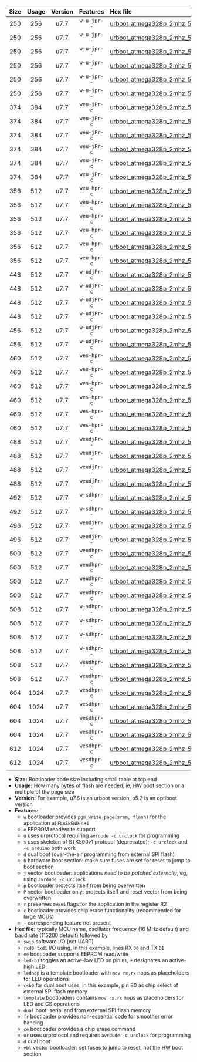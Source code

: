 |Size|Usage|Version|Features|Hex file|
|:-:|:-:|:-:|:-:|:--|
|250|256|u7.7|`w-u-jpr--`|[urboot_atmega328p_2mhz_57600bps_swio_rxd0_txd1_led+b1_ur_vbl.hex](https://raw.githubusercontent.com/stefanrueger/urboot.hex/main/mcus/atmega328p/fcpu_2mhz/57600_bps/urboot_atmega328p_2mhz_57600bps_swio_rxd0_txd1_led+b1_ur_vbl.hex)|
|250|256|u7.7|`w-u-jpr--`|[urboot_atmega328p_2mhz_57600bps_swio_rxd0_txd1_led+b5_ur_vbl.hex](https://raw.githubusercontent.com/stefanrueger/urboot.hex/main/mcus/atmega328p/fcpu_2mhz/57600_bps/urboot_atmega328p_2mhz_57600bps_swio_rxd0_txd1_led+b5_ur_vbl.hex)|
|250|256|u7.7|`w-u-jpr--`|[urboot_atmega328p_2mhz_57600bps_swio_rxd0_txd1_led+d5_ur_vbl.hex](https://raw.githubusercontent.com/stefanrueger/urboot.hex/main/mcus/atmega328p/fcpu_2mhz/57600_bps/urboot_atmega328p_2mhz_57600bps_swio_rxd0_txd1_led+d5_ur_vbl.hex)|
|250|256|u7.7|`w-u-jpr--`|[urboot_atmega328p_2mhz_57600bps_swio_rxd0_txd1_led-b1_ur_vbl.hex](https://raw.githubusercontent.com/stefanrueger/urboot.hex/main/mcus/atmega328p/fcpu_2mhz/57600_bps/urboot_atmega328p_2mhz_57600bps_swio_rxd0_txd1_led-b1_ur_vbl.hex)|
|250|256|u7.7|`w-u-jpr--`|[urboot_atmega328p_2mhz_57600bps_swio_rxd0_txd1_led-d5_ur_vbl.hex](https://raw.githubusercontent.com/stefanrueger/urboot.hex/main/mcus/atmega328p/fcpu_2mhz/57600_bps/urboot_atmega328p_2mhz_57600bps_swio_rxd0_txd1_led-d5_ur_vbl.hex)|
|250|256|u7.7|`w-u-jpr--`|[urboot_atmega328p_2mhz_57600bps_swio_rxd0_txd1_lednop_ur_vbl.hex](https://raw.githubusercontent.com/stefanrueger/urboot.hex/main/mcus/atmega328p/fcpu_2mhz/57600_bps/urboot_atmega328p_2mhz_57600bps_swio_rxd0_txd1_lednop_ur_vbl.hex)|
|374|384|u7.7|`weu-jPr-c`|[urboot_atmega328p_2mhz_57600bps_swio_rxd0_txd1_ee_led+b1_fr_ce_ur_vbl.hex](https://raw.githubusercontent.com/stefanrueger/urboot.hex/main/mcus/atmega328p/fcpu_2mhz/57600_bps/urboot_atmega328p_2mhz_57600bps_swio_rxd0_txd1_ee_led+b1_fr_ce_ur_vbl.hex)|
|374|384|u7.7|`weu-jPr-c`|[urboot_atmega328p_2mhz_57600bps_swio_rxd0_txd1_ee_led+b5_fr_ce_ur_vbl.hex](https://raw.githubusercontent.com/stefanrueger/urboot.hex/main/mcus/atmega328p/fcpu_2mhz/57600_bps/urboot_atmega328p_2mhz_57600bps_swio_rxd0_txd1_ee_led+b5_fr_ce_ur_vbl.hex)|
|374|384|u7.7|`weu-jPr-c`|[urboot_atmega328p_2mhz_57600bps_swio_rxd0_txd1_ee_led+d5_fr_ce_ur_vbl.hex](https://raw.githubusercontent.com/stefanrueger/urboot.hex/main/mcus/atmega328p/fcpu_2mhz/57600_bps/urboot_atmega328p_2mhz_57600bps_swio_rxd0_txd1_ee_led+d5_fr_ce_ur_vbl.hex)|
|374|384|u7.7|`weu-jPr-c`|[urboot_atmega328p_2mhz_57600bps_swio_rxd0_txd1_ee_led-b1_fr_ce_ur_vbl.hex](https://raw.githubusercontent.com/stefanrueger/urboot.hex/main/mcus/atmega328p/fcpu_2mhz/57600_bps/urboot_atmega328p_2mhz_57600bps_swio_rxd0_txd1_ee_led-b1_fr_ce_ur_vbl.hex)|
|374|384|u7.7|`weu-jPr-c`|[urboot_atmega328p_2mhz_57600bps_swio_rxd0_txd1_ee_led-d5_fr_ce_ur_vbl.hex](https://raw.githubusercontent.com/stefanrueger/urboot.hex/main/mcus/atmega328p/fcpu_2mhz/57600_bps/urboot_atmega328p_2mhz_57600bps_swio_rxd0_txd1_ee_led-d5_fr_ce_ur_vbl.hex)|
|374|384|u7.7|`weu-jPr-c`|[urboot_atmega328p_2mhz_57600bps_swio_rxd0_txd1_ee_lednop_fr_ce_ur_vbl.hex](https://raw.githubusercontent.com/stefanrueger/urboot.hex/main/mcus/atmega328p/fcpu_2mhz/57600_bps/urboot_atmega328p_2mhz_57600bps_swio_rxd0_txd1_ee_lednop_fr_ce_ur_vbl.hex)|
|356|512|u7.7|`weu-hpr-c`|[urboot_atmega328p_2mhz_57600bps_swio_rxd0_txd1_ee_led+b1_fr_ce_ur.hex](https://raw.githubusercontent.com/stefanrueger/urboot.hex/main/mcus/atmega328p/fcpu_2mhz/57600_bps/urboot_atmega328p_2mhz_57600bps_swio_rxd0_txd1_ee_led+b1_fr_ce_ur.hex)|
|356|512|u7.7|`weu-hpr-c`|[urboot_atmega328p_2mhz_57600bps_swio_rxd0_txd1_ee_led+b5_fr_ce_ur.hex](https://raw.githubusercontent.com/stefanrueger/urboot.hex/main/mcus/atmega328p/fcpu_2mhz/57600_bps/urboot_atmega328p_2mhz_57600bps_swio_rxd0_txd1_ee_led+b5_fr_ce_ur.hex)|
|356|512|u7.7|`weu-hpr-c`|[urboot_atmega328p_2mhz_57600bps_swio_rxd0_txd1_ee_led+d5_fr_ce_ur.hex](https://raw.githubusercontent.com/stefanrueger/urboot.hex/main/mcus/atmega328p/fcpu_2mhz/57600_bps/urboot_atmega328p_2mhz_57600bps_swio_rxd0_txd1_ee_led+d5_fr_ce_ur.hex)|
|356|512|u7.7|`weu-hpr-c`|[urboot_atmega328p_2mhz_57600bps_swio_rxd0_txd1_ee_led-b1_fr_ce_ur.hex](https://raw.githubusercontent.com/stefanrueger/urboot.hex/main/mcus/atmega328p/fcpu_2mhz/57600_bps/urboot_atmega328p_2mhz_57600bps_swio_rxd0_txd1_ee_led-b1_fr_ce_ur.hex)|
|356|512|u7.7|`weu-hpr-c`|[urboot_atmega328p_2mhz_57600bps_swio_rxd0_txd1_ee_led-d5_fr_ce_ur.hex](https://raw.githubusercontent.com/stefanrueger/urboot.hex/main/mcus/atmega328p/fcpu_2mhz/57600_bps/urboot_atmega328p_2mhz_57600bps_swio_rxd0_txd1_ee_led-d5_fr_ce_ur.hex)|
|356|512|u7.7|`weu-hpr-c`|[urboot_atmega328p_2mhz_57600bps_swio_rxd0_txd1_ee_lednop_fr_ce_ur.hex](https://raw.githubusercontent.com/stefanrueger/urboot.hex/main/mcus/atmega328p/fcpu_2mhz/57600_bps/urboot_atmega328p_2mhz_57600bps_swio_rxd0_txd1_ee_lednop_fr_ce_ur.hex)|
|448|512|u7.7|`w-udjPr-c`|[urboot_atmega328p_2mhz_57600bps_swio_rxd0_txd1_led+b1_csb0_dual_fr_ce_ur_vbl.hex](https://raw.githubusercontent.com/stefanrueger/urboot.hex/main/mcus/atmega328p/fcpu_2mhz/57600_bps/urboot_atmega328p_2mhz_57600bps_swio_rxd0_txd1_led+b1_csb0_dual_fr_ce_ur_vbl.hex)|
|448|512|u7.7|`w-udjPr-c`|[urboot_atmega328p_2mhz_57600bps_swio_rxd0_txd1_led+d5_csb0_dual_fr_ce_ur_vbl.hex](https://raw.githubusercontent.com/stefanrueger/urboot.hex/main/mcus/atmega328p/fcpu_2mhz/57600_bps/urboot_atmega328p_2mhz_57600bps_swio_rxd0_txd1_led+d5_csb0_dual_fr_ce_ur_vbl.hex)|
|448|512|u7.7|`w-udjPr-c`|[urboot_atmega328p_2mhz_57600bps_swio_rxd0_txd1_led-b1_csb0_dual_fr_ce_ur_vbl.hex](https://raw.githubusercontent.com/stefanrueger/urboot.hex/main/mcus/atmega328p/fcpu_2mhz/57600_bps/urboot_atmega328p_2mhz_57600bps_swio_rxd0_txd1_led-b1_csb0_dual_fr_ce_ur_vbl.hex)|
|448|512|u7.7|`w-udjPr-c`|[urboot_atmega328p_2mhz_57600bps_swio_rxd0_txd1_led-d5_csb0_dual_fr_ce_ur_vbl.hex](https://raw.githubusercontent.com/stefanrueger/urboot.hex/main/mcus/atmega328p/fcpu_2mhz/57600_bps/urboot_atmega328p_2mhz_57600bps_swio_rxd0_txd1_led-d5_csb0_dual_fr_ce_ur_vbl.hex)|
|456|512|u7.7|`w-udjPr-c`|[urboot_atmega328p_2mhz_57600bps_swio_rxd0_txd1_led+b1_csd5_dual_fr_ce_ur_vbl.hex](https://raw.githubusercontent.com/stefanrueger/urboot.hex/main/mcus/atmega328p/fcpu_2mhz/57600_bps/urboot_atmega328p_2mhz_57600bps_swio_rxd0_txd1_led+b1_csd5_dual_fr_ce_ur_vbl.hex)|
|456|512|u7.7|`w-udjPr-c`|[urboot_atmega328p_2mhz_57600bps_swio_rxd0_txd1_template_dual_fr_ce_ur_vbl.hex](https://raw.githubusercontent.com/stefanrueger/urboot.hex/main/mcus/atmega328p/fcpu_2mhz/57600_bps/urboot_atmega328p_2mhz_57600bps_swio_rxd0_txd1_template_dual_fr_ce_ur_vbl.hex)|
|460|512|u7.7|`wes-hpr-c`|[urboot_atmega328p_2mhz_57600bps_swio_rxd0_txd1_ee_led+b1_fr_ce.hex](https://raw.githubusercontent.com/stefanrueger/urboot.hex/main/mcus/atmega328p/fcpu_2mhz/57600_bps/urboot_atmega328p_2mhz_57600bps_swio_rxd0_txd1_ee_led+b1_fr_ce.hex)|
|460|512|u7.7|`wes-hpr-c`|[urboot_atmega328p_2mhz_57600bps_swio_rxd0_txd1_ee_led+b5_fr_ce.hex](https://raw.githubusercontent.com/stefanrueger/urboot.hex/main/mcus/atmega328p/fcpu_2mhz/57600_bps/urboot_atmega328p_2mhz_57600bps_swio_rxd0_txd1_ee_led+b5_fr_ce.hex)|
|460|512|u7.7|`wes-hpr-c`|[urboot_atmega328p_2mhz_57600bps_swio_rxd0_txd1_ee_led+d5_fr_ce.hex](https://raw.githubusercontent.com/stefanrueger/urboot.hex/main/mcus/atmega328p/fcpu_2mhz/57600_bps/urboot_atmega328p_2mhz_57600bps_swio_rxd0_txd1_ee_led+d5_fr_ce.hex)|
|460|512|u7.7|`wes-hpr-c`|[urboot_atmega328p_2mhz_57600bps_swio_rxd0_txd1_ee_led-b1_fr_ce.hex](https://raw.githubusercontent.com/stefanrueger/urboot.hex/main/mcus/atmega328p/fcpu_2mhz/57600_bps/urboot_atmega328p_2mhz_57600bps_swio_rxd0_txd1_ee_led-b1_fr_ce.hex)|
|460|512|u7.7|`wes-hpr-c`|[urboot_atmega328p_2mhz_57600bps_swio_rxd0_txd1_ee_led-d5_fr_ce.hex](https://raw.githubusercontent.com/stefanrueger/urboot.hex/main/mcus/atmega328p/fcpu_2mhz/57600_bps/urboot_atmega328p_2mhz_57600bps_swio_rxd0_txd1_ee_led-d5_fr_ce.hex)|
|460|512|u7.7|`wes-hpr-c`|[urboot_atmega328p_2mhz_57600bps_swio_rxd0_txd1_ee_lednop_fr_ce.hex](https://raw.githubusercontent.com/stefanrueger/urboot.hex/main/mcus/atmega328p/fcpu_2mhz/57600_bps/urboot_atmega328p_2mhz_57600bps_swio_rxd0_txd1_ee_lednop_fr_ce.hex)|
|488|512|u7.7|`weudjPr--`|[urboot_atmega328p_2mhz_57600bps_swio_rxd0_txd1_ee_led+b1_csb0_dual_fr_ur_vbl.hex](https://raw.githubusercontent.com/stefanrueger/urboot.hex/main/mcus/atmega328p/fcpu_2mhz/57600_bps/urboot_atmega328p_2mhz_57600bps_swio_rxd0_txd1_ee_led+b1_csb0_dual_fr_ur_vbl.hex)|
|488|512|u7.7|`weudjPr--`|[urboot_atmega328p_2mhz_57600bps_swio_rxd0_txd1_ee_led+d5_csb0_dual_fr_ur_vbl.hex](https://raw.githubusercontent.com/stefanrueger/urboot.hex/main/mcus/atmega328p/fcpu_2mhz/57600_bps/urboot_atmega328p_2mhz_57600bps_swio_rxd0_txd1_ee_led+d5_csb0_dual_fr_ur_vbl.hex)|
|488|512|u7.7|`weudjPr--`|[urboot_atmega328p_2mhz_57600bps_swio_rxd0_txd1_ee_led-b1_csb0_dual_fr_ur_vbl.hex](https://raw.githubusercontent.com/stefanrueger/urboot.hex/main/mcus/atmega328p/fcpu_2mhz/57600_bps/urboot_atmega328p_2mhz_57600bps_swio_rxd0_txd1_ee_led-b1_csb0_dual_fr_ur_vbl.hex)|
|488|512|u7.7|`weudjPr--`|[urboot_atmega328p_2mhz_57600bps_swio_rxd0_txd1_ee_led-d5_csb0_dual_fr_ur_vbl.hex](https://raw.githubusercontent.com/stefanrueger/urboot.hex/main/mcus/atmega328p/fcpu_2mhz/57600_bps/urboot_atmega328p_2mhz_57600bps_swio_rxd0_txd1_ee_led-d5_csb0_dual_fr_ur_vbl.hex)|
|492|512|u7.7|`w-sdhpr--`|[urboot_atmega328p_2mhz_57600bps_swio_rxd0_txd1_led+b1_csd5_dual.hex](https://raw.githubusercontent.com/stefanrueger/urboot.hex/main/mcus/atmega328p/fcpu_2mhz/57600_bps/urboot_atmega328p_2mhz_57600bps_swio_rxd0_txd1_led+b1_csd5_dual.hex)|
|492|512|u7.7|`w-sdhpr--`|[urboot_atmega328p_2mhz_57600bps_swio_rxd0_txd1_template_dual.hex](https://raw.githubusercontent.com/stefanrueger/urboot.hex/main/mcus/atmega328p/fcpu_2mhz/57600_bps/urboot_atmega328p_2mhz_57600bps_swio_rxd0_txd1_template_dual.hex)|
|496|512|u7.7|`weudjPr--`|[urboot_atmega328p_2mhz_57600bps_swio_rxd0_txd1_ee_led+b1_csd5_dual_fr_ur_vbl.hex](https://raw.githubusercontent.com/stefanrueger/urboot.hex/main/mcus/atmega328p/fcpu_2mhz/57600_bps/urboot_atmega328p_2mhz_57600bps_swio_rxd0_txd1_ee_led+b1_csd5_dual_fr_ur_vbl.hex)|
|496|512|u7.7|`weudjPr--`|[urboot_atmega328p_2mhz_57600bps_swio_rxd0_txd1_ee_template_dual_fr_ur_vbl.hex](https://raw.githubusercontent.com/stefanrueger/urboot.hex/main/mcus/atmega328p/fcpu_2mhz/57600_bps/urboot_atmega328p_2mhz_57600bps_swio_rxd0_txd1_ee_template_dual_fr_ur_vbl.hex)|
|500|512|u7.7|`weudhpr-c`|[urboot_atmega328p_2mhz_57600bps_swio_rxd0_txd1_ee_led+b1_csb0_dual_fr_ce_ur.hex](https://raw.githubusercontent.com/stefanrueger/urboot.hex/main/mcus/atmega328p/fcpu_2mhz/57600_bps/urboot_atmega328p_2mhz_57600bps_swio_rxd0_txd1_ee_led+b1_csb0_dual_fr_ce_ur.hex)|
|500|512|u7.7|`weudhpr-c`|[urboot_atmega328p_2mhz_57600bps_swio_rxd0_txd1_ee_led+d5_csb0_dual_fr_ce_ur.hex](https://raw.githubusercontent.com/stefanrueger/urboot.hex/main/mcus/atmega328p/fcpu_2mhz/57600_bps/urboot_atmega328p_2mhz_57600bps_swio_rxd0_txd1_ee_led+d5_csb0_dual_fr_ce_ur.hex)|
|500|512|u7.7|`weudhpr-c`|[urboot_atmega328p_2mhz_57600bps_swio_rxd0_txd1_ee_led-b1_csb0_dual_fr_ce_ur.hex](https://raw.githubusercontent.com/stefanrueger/urboot.hex/main/mcus/atmega328p/fcpu_2mhz/57600_bps/urboot_atmega328p_2mhz_57600bps_swio_rxd0_txd1_ee_led-b1_csb0_dual_fr_ce_ur.hex)|
|500|512|u7.7|`weudhpr-c`|[urboot_atmega328p_2mhz_57600bps_swio_rxd0_txd1_ee_led-d5_csb0_dual_fr_ce_ur.hex](https://raw.githubusercontent.com/stefanrueger/urboot.hex/main/mcus/atmega328p/fcpu_2mhz/57600_bps/urboot_atmega328p_2mhz_57600bps_swio_rxd0_txd1_ee_led-d5_csb0_dual_fr_ce_ur.hex)|
|508|512|u7.7|`w-sdhpr--`|[urboot_atmega328p_2mhz_57600bps_swio_rxd0_txd1_led+b1_csb0_dual_fr.hex](https://raw.githubusercontent.com/stefanrueger/urboot.hex/main/mcus/atmega328p/fcpu_2mhz/57600_bps/urboot_atmega328p_2mhz_57600bps_swio_rxd0_txd1_led+b1_csb0_dual_fr.hex)|
|508|512|u7.7|`w-sdhpr--`|[urboot_atmega328p_2mhz_57600bps_swio_rxd0_txd1_led+d5_csb0_dual_fr.hex](https://raw.githubusercontent.com/stefanrueger/urboot.hex/main/mcus/atmega328p/fcpu_2mhz/57600_bps/urboot_atmega328p_2mhz_57600bps_swio_rxd0_txd1_led+d5_csb0_dual_fr.hex)|
|508|512|u7.7|`w-sdhpr--`|[urboot_atmega328p_2mhz_57600bps_swio_rxd0_txd1_led-b1_csb0_dual_fr.hex](https://raw.githubusercontent.com/stefanrueger/urboot.hex/main/mcus/atmega328p/fcpu_2mhz/57600_bps/urboot_atmega328p_2mhz_57600bps_swio_rxd0_txd1_led-b1_csb0_dual_fr.hex)|
|508|512|u7.7|`w-sdhpr--`|[urboot_atmega328p_2mhz_57600bps_swio_rxd0_txd1_led-d5_csb0_dual_fr.hex](https://raw.githubusercontent.com/stefanrueger/urboot.hex/main/mcus/atmega328p/fcpu_2mhz/57600_bps/urboot_atmega328p_2mhz_57600bps_swio_rxd0_txd1_led-d5_csb0_dual_fr.hex)|
|508|512|u7.7|`weudhpr-c`|[urboot_atmega328p_2mhz_57600bps_swio_rxd0_txd1_ee_led+b1_csd5_dual_fr_ce_ur.hex](https://raw.githubusercontent.com/stefanrueger/urboot.hex/main/mcus/atmega328p/fcpu_2mhz/57600_bps/urboot_atmega328p_2mhz_57600bps_swio_rxd0_txd1_ee_led+b1_csd5_dual_fr_ce_ur.hex)|
|508|512|u7.7|`weudhpr-c`|[urboot_atmega328p_2mhz_57600bps_swio_rxd0_txd1_ee_template_dual_fr_ce_ur.hex](https://raw.githubusercontent.com/stefanrueger/urboot.hex/main/mcus/atmega328p/fcpu_2mhz/57600_bps/urboot_atmega328p_2mhz_57600bps_swio_rxd0_txd1_ee_template_dual_fr_ce_ur.hex)|
|604|1024|u7.7|`wesdhpr-c`|[urboot_atmega328p_2mhz_57600bps_swio_rxd0_txd1_ee_led+b1_csb0_dual_fr_ce.hex](https://raw.githubusercontent.com/stefanrueger/urboot.hex/main/mcus/atmega328p/fcpu_2mhz/57600_bps/urboot_atmega328p_2mhz_57600bps_swio_rxd0_txd1_ee_led+b1_csb0_dual_fr_ce.hex)|
|604|1024|u7.7|`wesdhpr-c`|[urboot_atmega328p_2mhz_57600bps_swio_rxd0_txd1_ee_led+d5_csb0_dual_fr_ce.hex](https://raw.githubusercontent.com/stefanrueger/urboot.hex/main/mcus/atmega328p/fcpu_2mhz/57600_bps/urboot_atmega328p_2mhz_57600bps_swio_rxd0_txd1_ee_led+d5_csb0_dual_fr_ce.hex)|
|604|1024|u7.7|`wesdhpr-c`|[urboot_atmega328p_2mhz_57600bps_swio_rxd0_txd1_ee_led-b1_csb0_dual_fr_ce.hex](https://raw.githubusercontent.com/stefanrueger/urboot.hex/main/mcus/atmega328p/fcpu_2mhz/57600_bps/urboot_atmega328p_2mhz_57600bps_swio_rxd0_txd1_ee_led-b1_csb0_dual_fr_ce.hex)|
|604|1024|u7.7|`wesdhpr-c`|[urboot_atmega328p_2mhz_57600bps_swio_rxd0_txd1_ee_led-d5_csb0_dual_fr_ce.hex](https://raw.githubusercontent.com/stefanrueger/urboot.hex/main/mcus/atmega328p/fcpu_2mhz/57600_bps/urboot_atmega328p_2mhz_57600bps_swio_rxd0_txd1_ee_led-d5_csb0_dual_fr_ce.hex)|
|612|1024|u7.7|`wesdhpr-c`|[urboot_atmega328p_2mhz_57600bps_swio_rxd0_txd1_ee_led+b1_csd5_dual_fr_ce.hex](https://raw.githubusercontent.com/stefanrueger/urboot.hex/main/mcus/atmega328p/fcpu_2mhz/57600_bps/urboot_atmega328p_2mhz_57600bps_swio_rxd0_txd1_ee_led+b1_csd5_dual_fr_ce.hex)|
|612|1024|u7.7|`wesdhpr-c`|[urboot_atmega328p_2mhz_57600bps_swio_rxd0_txd1_ee_template_dual_fr_ce.hex](https://raw.githubusercontent.com/stefanrueger/urboot.hex/main/mcus/atmega328p/fcpu_2mhz/57600_bps/urboot_atmega328p_2mhz_57600bps_swio_rxd0_txd1_ee_template_dual_fr_ce.hex)|

- **Size:** Bootloader code size including small table at top end
- **Usage:** How many bytes of flash are needed, ie, HW boot section or a multiple of the page size
- **Version:** For example, u7.6 is an urboot version, o5.2 is an optiboot version
- **Features:**
  + `w` bootloader provides `pgm_write_page(sram, flash)` for the application at `FLASHEND-4+1`
  + `e` EEPROM read/write support
  + `u` uses urprotocol requiring `avrdude -c urclock` for programming
  + `s` uses skeleton of STK500v1 protocol (deprecated); `-c urclock` and `-c arduino` both work
  + `d` dual boot (over-the-air programming from external SPI flash)
  + `h` hardware boot section: make sure fuses are set for reset to jump to boot section
  + `j` vector bootloader: applications *need to be patched externally*, eg, using `avrdude -c urclock`
  + `p` bootloader protects itself from being overwritten
  + `P` vector bootloader only: protects itself and reset vector from being overwritten
  + `r` preserves reset flags for the application in the register R2
  + `c` bootloader provides chip erase functionality (recommended for large MCUs)
  + `-` corresponding feature not present
- **Hex file:** typically MCU name, oscillator frequency (16 MHz default) and baud rate (115200 default) followed by
  + `swio` software I/O (not UART)
  + `rxd0 txd1` I/O using, in this example, lines RX `D0` and TX `D1`
  + `ee` bootloader supports EEPROM read/write
  + `led-b1` toggles an active-low LED on pin `B1`, `+` designates an active-high LED
  + `lednop` is a template bootloader with `mov rx,rx` nops as placeholders for LED operations
  + `csb0` for dual boot uses, in this example, pin B0 as chip select of external SPI flash memory
  + `template` bootloaders contains `mov rx,rx` nops as placeholders for LED and CS operations
  + `dual` boot: serial and from external SPI flash memory
  + `fr` bootloader provides non-essential code for smoother error handing
  + `ce` bootloader provides a chip erase command
  + `ur` uses urprotocol and requires `avrdude -c urclock` for programming
  + `d` dual boot
  + `vbl` vector bootloader: set fuses to jump to reset, not the HW boot section
